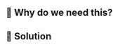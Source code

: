 ## 🤔 Why do we need this?
<!-- what problem is the PR is trying to solve? -->

## 🧐 Solution
<!-- how is the PR solving the problem? -->

